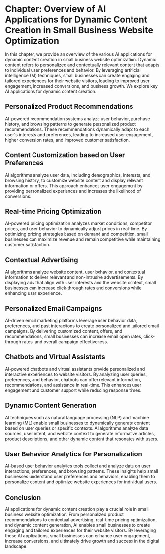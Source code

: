 Chapter: Overview of AI Applications for Dynamic Content Creation in Small Business Website Optimization
========================================================================================================

In this chapter, we provide an overview of the various AI applications for dynamic content creation in small business website optimization. Dynamic content refers to personalized and contextually relevant content that adapts to individual user preferences and behavior. By leveraging artificial intelligence (AI) techniques, small businesses can create engaging and tailored experiences for their website visitors, leading to improved user engagement, increased conversions, and business growth. We explore key AI applications for dynamic content creation.

Personalized Product Recommendations
------------------------------------

AI-powered recommendation systems analyze user behavior, purchase history, and browsing patterns to generate personalized product recommendations. These recommendations dynamically adapt to each user's interests and preferences, leading to increased user engagement, higher conversion rates, and improved customer satisfaction.

Content Customization based on User Preferences
-----------------------------------------------

AI algorithms analyze user data, including demographics, interests, and browsing history, to customize website content and display relevant information or offers. This approach enhances user engagement by providing personalized experiences and increases the likelihood of conversions.

Real-time Pricing Optimization
------------------------------

AI-powered pricing optimization analyzes market conditions, competitor prices, and user behavior to dynamically adjust prices in real-time. By optimizing pricing strategies based on demand and competition, small businesses can maximize revenue and remain competitive while maintaining customer satisfaction.

Contextual Advertising
----------------------

AI algorithms analyze website content, user behavior, and contextual information to deliver relevant and non-intrusive advertisements. By displaying ads that align with user interests and the website context, small businesses can increase click-through rates and conversions while enhancing user experience.

Personalized Email Campaigns
----------------------------

AI-driven email marketing platforms leverage user behavior data, preferences, and past interactions to create personalized and tailored email campaigns. By delivering customized content, offers, and recommendations, small businesses can increase email open rates, click-through rates, and overall campaign effectiveness.

Chatbots and Virtual Assistants
-------------------------------

AI-powered chatbots and virtual assistants provide personalized and interactive experiences to website visitors. By analyzing user queries, preferences, and behavior, chatbots can offer relevant information, recommendations, and assistance in real-time. This enhances user engagement and customer support while reducing response times.

Dynamic Content Generation
--------------------------

AI techniques such as natural language processing (NLP) and machine learning (ML) enable small businesses to dynamically generate content based on user queries or specific contexts. AI algorithms analyze data sources, user intent, and website context to generate informative articles, product descriptions, and other dynamic content that resonates with users.

User Behavior Analytics for Personalization
-------------------------------------------

AI-based user behavior analytics tools collect and analyze data on user interactions, preferences, and browsing patterns. These insights help small businesses understand user preferences and behaviors, enabling them to personalize content and optimize website experiences for individual users.

Conclusion
----------

AI applications for dynamic content creation play a crucial role in small business website optimization. From personalized product recommendations to contextual advertising, real-time pricing optimization, and dynamic content generation, AI enables small businesses to create engaging and tailored experiences for their website visitors. By leveraging these AI applications, small businesses can enhance user engagement, increase conversions, and ultimately drive growth and success in the digital landscape.
